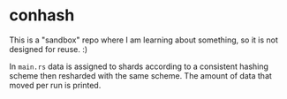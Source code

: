 # conhash

This is a "sandbox" repo where I am learning about something, so it is not
designed for reuse. :)

In `main.rs` data is assigned to shards according to a consistent hashing
scheme then resharded with the same scheme. The amount of data that moved
per run is printed.
